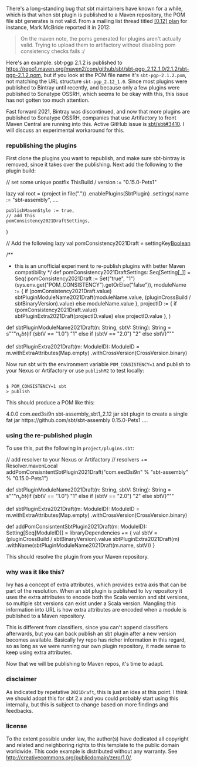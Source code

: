 There's a long-standing bug that sbt maintainers have known for a while, which is that when sbt plugin is published to a Maven repository, the POM file sbt generates is not valid. From a mailing list thread titled [[0.12] plan](https://groups.google.com/g/simple-build-tool/c/qH7xE0jvBMk/m/LMt6wlkTMRoJ) for instance, Mark McBride reported it in 2012:

> On the maven note, the poms generated for plugins aren't actually
> valid. Trying to upload them to artifactory without disabling pom
> consistency checks fails :/

Here's an example. sbt-pgp 2.1.2 is published to <https://repo1.maven.org/maven2/com/github/sbt/sbt-pgp_2.12_1.0/2.1.2/sbt-pgp-2.1.2.pom>, but if you look at the POM file name it's `sbt-pgp-2.1.2.pom`, not matching the URL structure `sbt-pgp_2.12_1.0`. Since most plugins were published to Bintray until recently, and because only a few plugins were published to Sonatype OSSRH, which seems to be okay with this, this issue has not gotten too much attention.

Fast forward 2021, Bintray was discontinued, and now that more plugins are published to Sonatype OSSRH, companies that use Artifactory to front Maven Central are running into this. Active GitHub issue is [sbt/sbt#3410](https://github.com/sbt/sbt/issues/3410). I will discuss an experimental workaround for this.

### republishing the plugins

First clone the plugins you want to republish, and make sure sbt-bintray is removed, since it takes over the publishing. Next add the following to the plugin build:

<scala>
// set some unique postfix
ThisBuild / version := "0.15.0-Pets1"

lazy val root = (project in file("."))
  .enablePlugins(SbtPlugin)
  .settings(
    name := "sbt-assembly",
    ....

    publishMavenStyle := true,
    // add this
    pomConsistency2021DraftSettings,
  )

// Add the following
lazy val pomConsistency2021Draft = settingKey[Boolean]("experimental")

/**
 * this is an unofficial experiment to re-publish plugins with better Maven compatibility
 */
def pomConsistency2021DraftSettings: Seq[Setting[_]] = Seq(
  pomConsistency2021Draft := Set("true", "1")(sys.env.get("POM_CONSISTENCY").getOrElse("false")),
  moduleName := {
    if (pomConsistency2021Draft.value)
      sbtPluginModuleName2021Draft(moduleName.value,
        (pluginCrossBuild / sbtBinaryVersion).value)
    else moduleName.value
  },
  projectID := {
    if (pomConsistency2021Draft.value) sbtPluginExtra2021Draft(projectID.value)
    else projectID.value
  },
)

def sbtPluginModuleName2021Draft(n: String, sbtV: String): String =
  s"""${n}_sbt${if (sbtV == "1.0") "1" else if (sbtV == "2.0") "2" else sbtV}"""

def sbtPluginExtra2021Draft(m: ModuleID): ModuleID =
  m.withExtraAttributes(Map.empty)
   .withCrossVersion(CrossVersion.binary)
</scala>

Now run sbt with the environment variable `POM_CONSISTENCY=1` and publish to your Nexus or Artifactory or use `publishM2` to test locally:

<code>
$ POM_CONSISTENCY=1 sbt
> publish
</code>

This should produce a POM like this:

<xml>
<project xsi:schemaLocation="http://maven.apache.org/POM/4.0.0 http://maven.apache.org/xsd/maven-4.0.0.xsd" xmlns:xsi="http://www.w3.org/2001/XMLSchema-instance" xmlns="http://maven.apache.org/POM/4.0.0">
    <modelVersion>4.0.0</modelVersion>
    <groupId>com.eed3si9n</groupId>
    <artifactId>sbt-assembly_sbt1_2.12</artifactId>
    <packaging>jar</packaging>
    <description>sbt plugin to create a single fat jar</description>
    <url>https://github.com/sbt/sbt-assembly</url>
    <version>0.15.0-Pets1</version>
    ....
</project>
</xml>

### using the re-published plugin

To use this, put the following in `project/plugins.sbt`:

<scala>
// add resolver to your Nexus or Artifactory
// resolvers += Resolver.mavenLocal
addPomConsisntentSbtPlugin2021Draft("com.eed3si9n" % "sbt-assembly" % "0.15.0-Pets1")

def sbtPluginModuleName2021Draft(n: String, sbtV: String): String =
  s"""${n}_sbt${if (sbtV == "1.0") "1" else if (sbtV == "2.0") "2" else sbtV}"""

def sbtPluginExtra2021Draft(m: ModuleID): ModuleID =
  m.withExtraAttributes(Map.empty)
   .withCrossVersion(CrossVersion.binary)

def addPomConsisntentSbtPlugin2021Draft(m: ModuleID): Setting[Seq[ModuleID]] =
  libraryDependencies += {
    val sbtV = (pluginCrossBuild / sbtBinaryVersion).value
    sbtPluginExtra2021Draft(m)
      .withName(sbtPluginModuleName2021Draft(m.name, sbtV))
  }
</scala>

This should resolve the plugin from your Maven repository.

### why was it like this?

Ivy has a concept of extra attributes, which provides extra axis that can be part of the resolution. When an sbt plugin is published to Ivy repository it uses the extra attributes to encode both the Scala version and sbt versions, so multiple sbt versions can exist under a Scala version. Mangling this information into URL is how extra attributes are encoded when a module is published to a Maven repository.

This is different from classifiers, since you can't append classifiers afterwards, but you can back publish an sbt plugin after a new version becomes available. Basically Ivy repo has richer information in this regard, so as long as we were running our own plugin repository, it made sense to keep using extra attributes.

Now that we will be publishing to Maven repos, it's time to adapt.

### disclaimer

As indicated by repetative `2021Draft`, this is just an idea at this point. I think we should adopt this for sbt 2.x and you could probably start using this internally, but this is subject to change based on more findings and feedbacks.

### license

To the extent possible under law, the author(s) have dedicated all copyright and related and neighboring rights to this template to the public domain worldwide. This code example is distributed without any warranty. See http://creativecommons.org/publicdomain/zero/1.0/.
